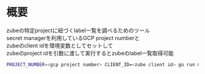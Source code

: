 # 概要
zubeの特定projectに紐づくlabel一覧を調べるためのツール  
secret managerを利用しているGCP project numberと  
zubeのclient idを環境変数としてセットして  
zubeのproject idを引数に渡して実行するとzubeのlabel一覧取得可能 

```zsh
PROJECT_NUMBER=<gcp project number> CLIENT_ID=<zube client id> go run main.go <zube project id>
```